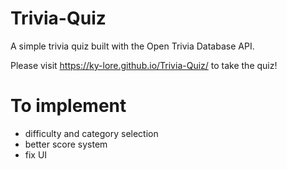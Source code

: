 # Trivia-Quiz
A simple trivia quiz built with the Open Trivia Database API.

Please visit https://ky-lore.github.io/Trivia-Quiz/ to take the quiz!

# To implement
- difficulty and category selection
- better score system
- fix UI

